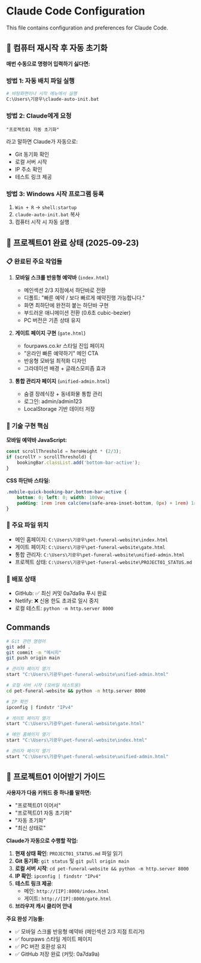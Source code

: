 # Claude Code Configuration

This file contains configuration and preferences for Claude Code.

## 🚀 **컴퓨터 재시작 후 자동 초기화**

**매번 수동으로 명령어 입력하기 싫다면:**

### 방법 1: 자동 배치 파일 실행
```bash
# 바탕화면이나 시작 메뉴에서 실행
C:\Users\기광우\claude-auto-init.bat
```

### 방법 2: Claude에게 요청
```
"프로젝트01 자동 초기화"
```
라고 말하면 Claude가 자동으로:
- Git 동기화 확인
- 로컬 서버 시작
- IP 주소 확인
- 테스트 링크 제공

### 방법 3: Windows 시작 프로그램 등록
1. `Win + R` → `shell:startup`
2. `claude-auto-init.bat` 복사
3. 컴퓨터 시작 시 자동 실행

## 🎯 프로젝트01 완료 상태 (2025-09-23)

### 📋 **완료된 주요 작업들**

1. **모바일 스크롤 반응형 예약바** (`index.html`)
   - 메인섹션 2/3 지점에서 하단바로 전환
   - 디폴트: "빠른 예약 / 보다 빠르게 예약진행 가능합니다."
   - 화면 최하단에 완전히 붙는 하단바 구현
   - 부드러운 애니메이션 전환 (0.6초 cubic-bezier)
   - PC 버전은 기존 상태 유지

2. **게이트 페이지 구현** (`gate.html`)
   - fourpaws.co.kr 스타일 진입 페이지
   - "온라인 빠른 예약하기" 메인 CTA
   - 반응형 모바일 최적화 디자인
   - 그라데이션 배경 + 글래스모피즘 효과

3. **통합 관리자 페이지** (`unified-admin.html`)
   - 숨결 장례식장 + 동네화물 통합 관리
   - 로그인: admin/admin123
   - LocalStorage 기반 데이터 저장

### 🔧 **기술 구현 핵심**

**모바일 예약바 JavaScript:**
```javascript
const scrollThreshold = heroHeight * (2/3);
if (scrollY > scrollThreshold) {
    bookingBar.classList.add('bottom-bar-active');
}
```

**CSS 하단바 스타일:**
```css
.mobile-quick-booking-bar.bottom-bar-active {
    bottom: 0; left: 0; width: 100vw;
    padding: 1rem 1rem calc(env(safe-area-inset-bottom, 0px) + 1rem) 1rem;
}
```

### 📁 **주요 파일 위치**
- 메인 홈페이지: `C:\Users\기광우\pet-funeral-website\index.html`
- 게이트 페이지: `C:\Users\기광우\pet-funeral-website\gate.html`
- 통합 관리자: `C:\Users\기광우\pet-funeral-website\unified-admin.html`
- 프로젝트 상태: `C:\Users\기광우\pet-funeral-website\PROJECT01_STATUS.md`

### 🚀 **배포 상태**
- GitHub: ✅ 최신 커밋 0a7da9a 푸시 완료
- Netlify: ❌ 신용 한도 초과로 일시 중지
- 로컬 테스트: `python -m http.server 8000`

## Commands

```bash
# Git 관련 명령어
git add .
git commit -m "메시지"
git push origin main

# 관리자 페이지 열기
start "C:\Users\기광우\pet-funeral-website\unified-admin.html"

# 로컬 서버 시작 (모바일 테스트용)
cd pet-funeral-website && python -m http.server 8000

# IP 확인
ipconfig | findstr "IPv4"

# 게이트 페이지 열기
start "C:\Users\기광우\pet-funeral-website\gate.html"

# 메인 홈페이지 열기
start "C:\Users\기광우\pet-funeral-website\index.html"

# 관리자 페이지 열기
start "C:\Users\기광우\pet-funeral-website\unified-admin.html"
```

## 🔄 프로젝트01 이어받기 가이드

**사용자가 다음 키워드 중 하나를 말하면:**
- "프로젝트01 이어서"
- "프로젝트01 자동 초기화"
- "자동 초기화"
- "최신 상태로"

**Claude가 자동으로 수행할 작업:**

1. **현재 상태 확인**: `PROJECT01_STATUS.md` 파일 읽기
2. **Git 동기화**: `git status` 및 `git pull origin main`
3. **로컬 서버 시작**: `cd pet-funeral-website && python -m http.server 8000`
4. **IP 확인**: `ipconfig | findstr "IPv4"`
5. **테스트 링크 제공**:
   - 메인: `http://[IP]:8000/index.html`
   - 게이트: `http://[IP]:8000/gate.html`
6. **브라우저 캐시 클리어 안내**

**주요 완성 기능들:**
- ✅ 모바일 스크롤 반응형 예약바 (메인섹션 2/3 지점 트리거)
- ✅ fourpaws 스타일 게이트 페이지
- ✅ PC 버전 호환성 유지
- ✅ GitHub 저장 완료 (커밋: 0a7da9a)